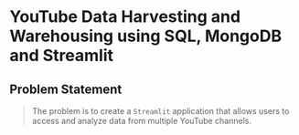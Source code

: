 # YouTube Data Harvesting and Warehousing using SQL, MongoDB and Streamlit
## Problem Statement
> The problem is to create a `Streamlit` application that allows users to access and analyze data from multiple YouTube channels.
